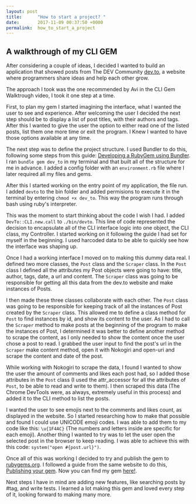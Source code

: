 ```yaml
---
layout: post
title:      "How to start a project? "
date:       2017-11-09 00:37:50 +0000
permalink:  how_to_start_a_project
---
```


## A walkthrough of my CLI GEM

 After considering a couple of ideas, I decided I wanted to build an application that showed posts from The DEV Community [dev.to](https://dev.to/), a website where programmers share ideas and help each other grow. 

The approach I took was the one recommended by Avi in the CLI Gem Walktrough video, I took it one step at a time. 

First, to plan my gem I started imagining the interface, what I wanted the user to see and experience. After welcoming the user I decided the next step should be to display a list of post titles, with their authors and tags. After this I wanted to give the user the option to either read one of the listed posts, list them one more time or exit the program. I Knew I wanted to have those options available at any time.

The next step was to define the project structure. I used Bundler to do this, following some steps from this guide: [Developing a RubyGem using Bundler](https://bundler.io/v1.13/guides/creating_gem). I ran `bundle gem dev_to` in my terminal and that built all of the structure for me in advance. I added a config folder with an `environment.rb` file where I later required all my files and gems.

After this I started working on the entry point of my application, the file run. I added `devto` to the bin folder and added permisions to execute it in the terminal by entering `chmod +x dev_to`. This way the program runs through bash using ruby's interpreter. 

This was the moment to start thinking about the code I wish I had. I added `DevTo::CLI.new.call` to `./bin/devto`. This line of code represented the decision to encapsulate all of the CLI interface logic into one object, the CLI class, my Controller. I started working on it following the guide I had set for myself in the beginning. I used harcoded data to be able to quickly see how the interface was shaping up. 

Once I had a working interface I moved on to making this dummy data real. I defined two more classes, the `Post` class and the `Scraper` class. In the `Post` class I defined all the attributes my Post objects were going to have: title, author, tags, date, a url and content. The `Scraper` class was going to be responsible for getting all this data from the dev.to website and make instances of Posts.

I then made these three classes collaborate with each other. The `Post` class was going to be responsible for keeping track of all the instances of Post created by the `Scraper` class. This allowed me to define a class method for `Post` to find instances by id, and show its content to the user. As I had to call the `Scraper` method to make posts at the beginning of the program to make the instances of Post, I determined it was better to define another method to scrape the content, as I only needed to show the content once the user chose a post to read. I grabbed the user input to find the post's url in the `Scraper` make content method, open it with Nokogiri and open-uri and scrape the content and date of the post.  

While working with Nokogiri to scrape the data, I found I wanted to show the user the amount of comments and likes each post had, so I added those attributes in the `Post` class (I used the attr_accessor for all the attributes of `Post`, to be able to read and write to them). I then scraped this data (The Chrome DevTools were, as always, extremely useful in this process) and added it to the CLI method to list the posts.  

I wanted the user to see emojis next to the comments and likes count, as displayed in the website. So I started researching how to make that possible and found I could use UNICODE emoji codes. I was able to add them to my code like this: `\u{1F4AC}` (The numbers and letters inside are specific for each emoji). Another thing I wanted to try was to let the user open the selected post in the browser to keep reading. I was able to achieve this with this code: `system("open #{post.url}")`.  
 
Once all of this was working I decided to try and publish the gem to [rubygems.org](https://rubygems.org). I followed a guide from the same website to do this, [Publishing your gem](http://guides.rubygems.org/publishing/). Now you can find my gem [here!](https://rubygems.org/gems/dev_to).  

Next steps I have in mind are adding new features, like searching posts by #tag, and write tests. I learned a lot making this gem and loved every step of it, looking forward to making many more.
